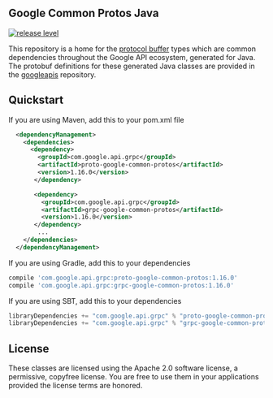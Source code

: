 ## Google Common Protos Java

[![release level](https://img.shields.io/badge/release%20level-general%20availability%20%28GA%29-brightgreen.svg?style&#x3D;flat)](https://cloud.google.com/terms/launch-stages)

[//]: # ( TODO: Build status icon.)
This repository is a home for the [protocol buffer][protobuf] types which are
common dependencies throughout the Google API ecosystem, generated for Java.
The protobuf definitions for these generated Java classes are provided in the
[googleapis][googleapis] repository.

Quickstart
----------

[//]: # ({x-version-update-start:common-protos-java:released})
If you are using Maven, add this to your pom.xml file
```xml
  <dependencyManagement>
    <dependencies>
      <dependency>
        <groupId>com.google.api.grpc</groupId>
        <artifactId>proto-google-common-protos</artifactId>
        <version>1.16.0</version>
       </dependency>

       <dependency>
         <groupId>com.google.api.grpc</groupId>
         <artifactId>grpc-google-common-protos</artifactId>
         <version>1.16.0</version>
       </dependency>
        ...
    </dependencies>
  </dependencyManagement>
```
[//]: # ({x-version-update-end})

[//]: # ({x-version-update-start:common-protos-java:released})
If you are using Gradle, add this to your dependencies
```Groovy
compile 'com.google.api.grpc:proto-google-common-protos:1.16.0'
compile 'com.google.api.grpc:grpc-google-common-protos:1.16.0'
```
If you are using SBT, add this to your dependencies
```Scala
libraryDependencies += "com.google.api.grpc" % "proto-google-common-protos" % "1.16.0"
libraryDependencies += "com.google.api.grpc" % "grpc-google-common-protos" % "1.16.0"
```
[//]: # ({x-version-update-end})

## License

These classes are licensed using the Apache 2.0 software license, a
permissive, copyfree license. You are free to use them in your applications
provided the license terms are honored.

  [api-style]: https://cloud.google.com/apis/design/
  [protobuf]: https://developers.google.com/protocol-buffers/
  [googleapis]: https://github.com/googleapis/googleapis/
  [proto-google-common-protos]: https://repo1.maven.org/maven2/com/google/api/grpc/proto-google-common-protos/
  [grpc-google-common-protos]: https://repo1.maven.org/maven2/com/google/api/grpc/grpc-google-common-protos/